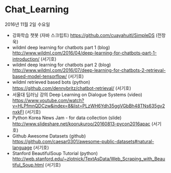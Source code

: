 # Chat_Learning
2016년 11월 2일 수요일
  - 강화학습 챗봇 (자바 스크립트) https://github.com/cuayahuitl/SimpleDS (전창욱)
  - wildml deep learning for chatbots part 1 (blog) http://www.wildml.com/2016/04/deep-learning-for-chatbots-part-1-introduction/ (서기호)
  - wildml deep learning for chatbots part 2 (blog) http://www.wildml.com/2016/07/deep-learning-for-chatbots-2-retrieval-based-model-tensorflow/ (서기호)
  - wildml retrieved based bots (python) https://github.com/dennybritz/chatbot-retrieval/ (서기호)
  - 서울대 딥러닝 강의 Deep Learning on Dialogue Systems (video) https://www.youtube.com/watch?v=HLPfmnQDCzw&index=8&list=PLzWH6Ydh35ggVGbBh48TNs635gv2nxkFI (서기호)
  - Python Korea News Jam - for data collection (slide) http://www.slideshare.net/koorukuroo/20160813-pycon2016apac (서기호)
  - Github Awesome Datasets (github) https://github.com/caesar0301/awesome-public-datasets#natural-language (서기호)
  - Stanford BeautifulSoup Tutorial (python) http://web.stanford.edu/~zlotnick/TextAsData/Web_Scraping_with_Beautiful_Soup.html (서기호)
  
  
